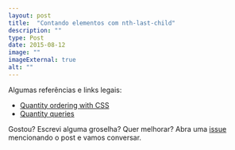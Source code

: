 ```yaml
---
layout: post
title:  "Contando elementos com nth-last-child"
description: ""
type: Post
date: 2015-08-12
image: ""
imageExternal: true
alt: ""
---
```




Algumas referências e links legais:

* [Quantity ordering with CSS](http://www.smashingmagazine.com/2015/07/quantity-ordering-with-css/)
* [Quantity queries](http://quantityqueries.com/)

Gostou? Escrevi alguma groselha? Quer melhorar? Abra uma [issue](https://github.com/raphaelfabeni/raphaelfabeni.github.io/issues) mencionando o post e vamos conversar.